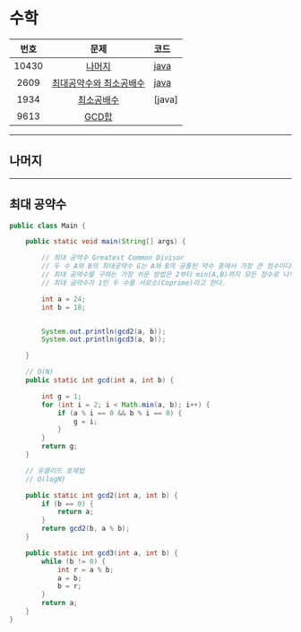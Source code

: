 # 수학

| 번호 | 문제 | 코드 |
|:---:|:---:|:---|
| 10430 | [나머지](https://www.acmicpc.net/problem/10430) | [java](https://github.com/hwlee9505/Algorithm/blob/master/boj/10430.java) |
| 2609 | [최대공약수와 최소공배수](https://www.acmicpc.net/problem/2609) | [java](https://github.com/hwlee9505/Algorithm/blob/master/boj/2609.java) |
| 1934 | [최소공배수](https://www.acmicpc.net/problem/1934) | [java] |
| 9613 | [GCD합](https://www.acmicpc.net/problem/9613) |  |

---

## 나머지

---

## 최대 공약수

```java
public class Main {

    public static void main(String[] args) {

        // 최대 공약수 Greatest Common Divisor
        // 두 수 A와 B의 최대공약수 G는 A와 B의 공통된 약수 중에서 가장 큰 정수이다.
        // 최대 공약수를 구하는 가장 쉬운 방법은 2부터 min(A,B)까지 모든 정수로 나누어 보는 방법
        // 최대 공약수가 1인 두 수를 서로소(Coprime)라고 한다.

        int a = 24;
        int b = 18;


        System.out.println(gcd2(a, b));
        System.out.println(gcd3(a, b));

    }

    // O(N)
    public static int gcd(int a, int b) {

        int g = 1;
        for (int i = 2; i < Math.min(a, b); i++) {
            if (a % i == 0 && b % i == 0) {
                g = i;
            }
        }
        return g;
    }

    // 유클리드 호제법
    // O(logN)

    public static int gcd2(int a, int b) {
        if (b == 0) {
            return a;
        }
        return gcd2(b, a % b);
    }

    public static int gcd3(int a, int b) {
        while (b != 0) {
            int r = a % b;
            a = b;
            b = r;
        }
        return a;
    }
}
```
